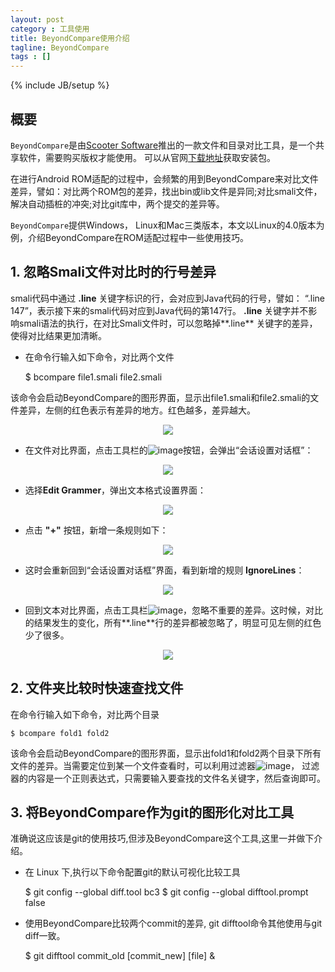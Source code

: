 ```yaml
---
layout: post
category : 工具使用
title: BeyondCompare使用介绍
tagline: BeyondCompare
tags : []
---
```

{% include JB/setup %}

## 概要

`BeyondCompare`是由[Scooter Software](http://www.scootersoftware.com/)推出的一款文件和目录对比工具，是一个共享软件，需要购买版权才能使用。
可以从官网[下载地址](http://www.scootersoftware.com/download.php)获取安装包。

在进行Android ROM适配的过程中，会频繁的用到BeyondCompare来对比文件差异，譬如：对比两个ROM包的差异，找出bin或lib文件是异同;对比smali文件，解决自动插桩的冲突;对比git库中，两个提交的差异等。

`BeyondCompare`提供Windows， Linux和Mac三类版本，本文以Linux的4.0版本为例，介绍BeyondCompare在ROM适配过程中一些使用技巧。

## 1. 忽略Smali文件对比时的行号差异

smali代码中通过 **.line** 关键字标识的行，会对应到Java代码的行号，譬如： “.line 147”，表示接下来的smali代码对应到Java代码的第147行。 **.line** 关键字并不影响smali语法的执行，在对比Smali文件时，可以忽略掉**.line** 关键字的差异，使得对比结果更加清晰。

- 在命令行输入如下命令，对比两个文件

    $ bcompare file1.smali file2.smali

该命令会启动BeyondCompare的图形界面，显示出file1.smali和file2.smali的文件差异，左侧的红色表示有差异的地方。红色越多，差异越大。

<div align="center"><img src="/assets/images/BeyondCompare/1-withlines.png"/></div>

- 在文件对比界面，点击工具栏的![image](/assets/images/BeyondCompare/2-rules-button.png)按钮，会弹出“会话设置对话框”：

<div align="center"><img src="/assets/images/BeyondCompare/3-SessionSettings-Importance.png"/></div>

- 选择**Edit Grammer**，弹出文本格式设置界面：

<div align="center"><img src="/assets/images/BeyondCompare/4-TextFormat.png"/></div>

- 点击 **"+"** 按钮，新增一条规则如下：

<div align="center"><img src="/assets/images/BeyondCompare/5-IgnoreLines-Grammer.png"/></div>

- 这时会重新回到“会话设置对话框”界面，看到新增的规则 **IgnoreLines**：

<div align="center"><img src="/assets/images/BeyondCompare/6-SessionSettings.png"/></div>

- 回到文本对比界面，点击工具栏![image](/assets/images/BeyondCompare/7-minor-button.png)，忽略不重要的差异。这时候，对比的结果发生的变化，所有**.line**行的差异都被忽略了，明显可见左侧的红色少了很多。

<div align="center"><img src="/assets/images/BeyondCompare/8-withoutlines.png"/></div>


## 2. 文件夹比较时快速查找文件

在命令行输入如下命令，对比两个目录

    $ bcompare fold1 fold2

该命令会启动BeyondCompare的图形界面，显示出fold1和fold2两个目录下所有文件的差异。当需要定位到某一个文件查看时，可以利用过滤器![image](/assets/images/BeyondCompare/9-filters.png)，
过滤器的内容是一个正则表达式，只需要输入要查找的文件名关键字，然后查询即可。

## 3. 将BeyondCompare作为git的图形化对比工具

准确说这应该是git的使用技巧,但涉及BeyondCompare这个工具,这里一并做下介绍。

- 在 Linux 下,执行以下命令配置git的默认可视化比较工具

    $ git config --global diff.tool bc3
    $ git config --global difftool.prompt false

- 使用BeyondCompare比较两个commit的差异, git difftool命令其他使用与git diff一致。

    $ git difftool commit_old [commit_new] [file] &
